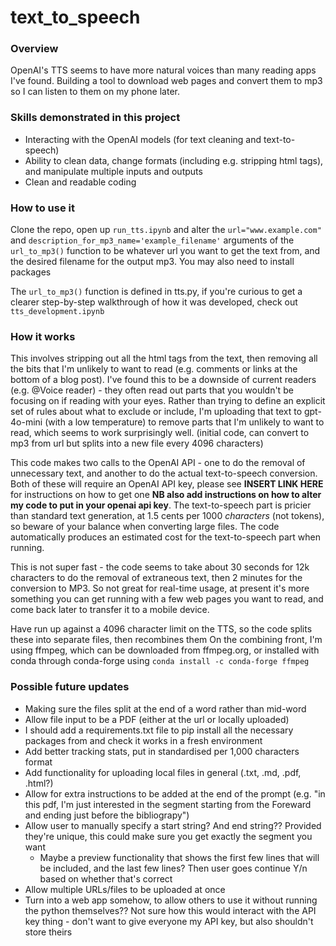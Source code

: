 # text_to_speech

### Overview

OpenAI's TTS seems to have more natural voices than many reading apps I've found. Building a tool to download web pages and convert them to mp3 so I can listen to them on my phone later.

### Skills demonstrated in this project

- Interacting with the OpenAI models (for text cleaning and text-to-speech)
- Ability to clean data, change formats (including e.g. stripping html tags), and manipulate multiple inputs and outputs
- Clean and readable coding

### How to use it

Clone the repo, open up `run_tts.ipynb` and alter the `url="www.example.com"` and `description_for_mp3_name='example_filename'` arguments of the `url_to_mp3()` function to be whatever url you want to get the text from, and the desired filename for the output mp3. You may also need to install packages 

The `url_to_mp3()` function is defined in tts.py, if you're curious to get a clearer step-by-step walkthrough of how it was developed, check out `tts_development.ipynb`

### How it works

This involves stripping out all the html tags from the text, then removing all the bits that I'm unlikely to want to read (e.g. comments or links at the bottom of a blog post). I've found this to be a downside of current readers (e.g. @Voice reader) - they often read out parts that you wouldn't be focusing on if reading with your eyes. Rather than trying to define an explicit set of rules about what to exclude or include, I'm uploading that text to gpt-4o-mini (with a low temperature) to remove parts that I'm unlikely to want to read, which seems to work surprisingly well. 
(initial code, can convert to mp3 from url but splits into a new file every 4096 characters)

This code makes two calls to the OpenAI API - one to do the removal of unnecessary text, and another to do the actual text-to-speech conversion. Both of these will require an OpenAI API key, please see **INSERT LINK HERE** for instructions on how to get one **NB also add instructions on how to alter my code to put in your openai api key**. The text-to-speech part is pricier than standard text generation, at 1.5 cents per 1000 _characters_ (not tokens), so beware of your balance when converting large files. The code automatically produces an estimated cost for the text-to-speech part when running.

This is not super fast - the code seems to take about 30 seconds for 12k characters to do the removal of extraneous text, then 2 minutes for the conversion to MP3.  So not great for real-time usage, at present it's more something you can get running with a few web pages you want to read, and come back later to transfer it to a mobile device.

Have run up against a 4096 character limit on the TTS, so the code splits these into separate files, then recombines them
On the combining front, I'm using ffmpeg, which can be downloaded from ffmpeg.org, or installed with conda through conda-forge using `conda install -c conda-forge ffmpeg`


### Possible future updates
- Making sure the files split at the end of a word rather than mid-word
- Allow file input to be a PDF (either at the url or locally uploaded)
- I should add a requirements.txt file to pip install all the necessary packages from and check it works in a fresh environment
- Add better tracking stats, put in standardised per 1,000 characters format
- Add functionality for uploading local files in general (.txt, .md, .pdf, .html?)
- Allow for extra instructions to be added at the end of the prompt (e.g. "in this pdf, I'm just interested in the segment starting from the Foreward and ending just before the bibliograpy")
- Allow user to manually specify a start string? And end string?? Provided they're unique, this could make sure you get exactly the segment you want
    - Maybe a preview functionality that shows the first few lines that will be included, and the last few lines? Then user goes continue Y/n based on whether that's correct
- Allow multiple URLs/files to be uploaded at once
- Turn into a web app somehow, to allow others to use it without running the python themselves?? Not sure how this would interact with the API key thing - don't want to give everyone my API key, but also shouldn't store theirs
